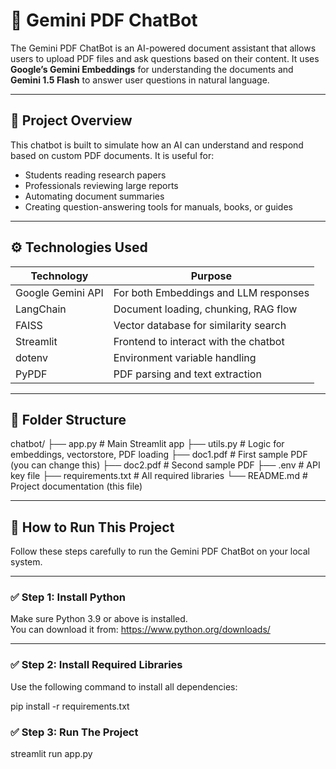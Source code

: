 # 🤖 Gemini PDF ChatBot

The Gemini PDF ChatBot is an AI-powered document assistant that allows users to upload PDF files and ask questions based on their content. It uses **Google’s Gemini Embeddings** for understanding the documents and **Gemini 1.5 Flash** to answer user questions in natural language.

---

## 📘 Project Overview

This chatbot is built to simulate how an AI can understand and respond based on custom PDF documents. It is useful for:

- Students reading research papers
- Professionals reviewing large reports
- Automating document summaries
- Creating question-answering tools for manuals, books, or guides

---

## ⚙️ Technologies Used

| Technology         | Purpose                                |
|--------------------|----------------------------------------|
| Google Gemini API  | For both Embeddings and LLM responses  |
| LangChain          | Document loading, chunking, RAG flow   |
| FAISS              | Vector database for similarity search  |
| Streamlit          | Frontend to interact with the chatbot  |
| dotenv             | Environment variable handling           |
| PyPDF              | PDF parsing and text extraction        |

---

## 📁 Folder Structure

chatbot/
├── app.py # Main Streamlit app
├── utils.py # Logic for embeddings, vectorstore, PDF loading
├── doc1.pdf # First sample PDF (you can change this)
├── doc2.pdf # Second sample PDF
├── .env # API key file
├── requirements.txt # All required libraries
└── README.md # Project documentation (this file)




---

## 🚀 How to Run This Project

Follow these steps carefully to run the Gemini PDF ChatBot on your local system.

---

### ✅ Step 1: Install Python

Make sure Python 3.9 or above is installed.  
You can download it from: https://www.python.org/downloads/

---

### ✅ Step 2: Install Required Libraries

Use the following command to install all dependencies:


pip install -r requirements.txt

### ✅ Step 3: Run The Project
streamlit run app.py

